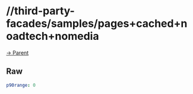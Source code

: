 
# //third-party-facades/samples/pages+cached+noadtech+nomedia

[→ Parent](../..)


## Raw


```yaml
p90range: 0

```

